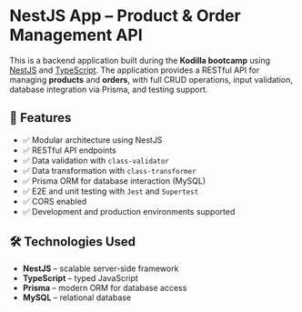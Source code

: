 # NestJS App – Product & Order Management API

This is a backend application built during the **Kodilla bootcamp** using [NestJS](https://nestjs.com/) and [TypeScript](https://www.typescriptlang.org/). The application provides a RESTful API for managing **products** and **orders**, with full CRUD operations, input validation, database integration via Prisma, and testing support.

## 🚀 Features

- ✅ Modular architecture using NestJS
- ✅ RESTful API endpoints
- ✅ Data validation with `class-validator`
- ✅ Data transformation with `class-transformer`
- ✅ Prisma ORM for database interaction (MySQL)
- ✅ E2E and unit testing with `Jest` and `Supertest`
- ✅ CORS enabled
- ✅ Development and production environments supported

## 🛠 Technologies Used

- **NestJS** – scalable server-side framework
- **TypeScript** – typed JavaScript
- **Prisma** – modern ORM for database access
- **MySQL** – relational database